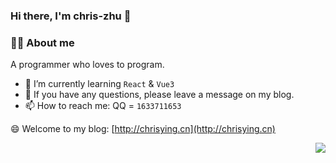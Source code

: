### Hi there, I'm chris-zhu 👋

### 👨‍🚒 About me
A programmer who loves to program.
- 🌱 I’m currently learning `React` & `Vue3`
- 💬 If you have any questions, please leave a message on my blog.
- 📫 How to reach me: QQ = `1633711653`

😄 Welcome to my blog: [http://chrisying.cn](http://chrisying.cn)

<img align="right" src="https://github-readme-stats.vercel.app/api?username=chris-zhu&show_icons=true&theme=tokyonight">



<!--
**chris-zhu/chris-zhu** is a ✨ _special_ ✨ repository because its `README.md` (this file) appears on your GitHub profile.

Here are some ideas to get you started:

- 🔭 I’m currently working on ...
- 🌱 I’m currently learning ...
- 👯 I’m looking to collaborate on ...
- 🤔 I’m looking for help with ...
- 💬 Ask me about ...
- 📫 How to reach me: ...
- 😄 Pronouns: ...
- ⚡ Fun fact: ...
-->
